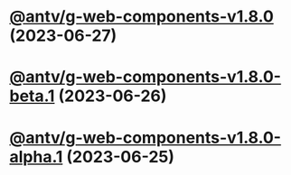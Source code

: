 # [@antv/g-web-components-v1.8.0](https://github.com/antvis/g/compare/@antv/g-web-components@1.7.49...@antv/g-web-components@1.8.0) (2023-06-27)

# [@antv/g-web-components-v1.8.0-beta.1](https://github.com/antvis/g/compare/@antv/g-web-components@1.7.49...@antv/g-web-components@1.8.0-beta.1) (2023-06-26)

# [@antv/g-web-components-v1.8.0-alpha.1](https://github.com/antvis/g/compare/@antv/g-web-components@1.7.49...@antv/g-web-components@1.8.0-alpha.1) (2023-06-25)
